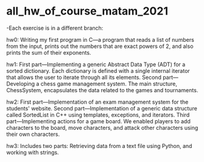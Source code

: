 # all_hw_of_course_matam_2021
-Each exercise is in a different branch:

hw0:
Writing my first program in C—a program that reads a list of numbers from the input, prints out the numbers that are exact powers of 2, and also prints the sum of their exponents.

hw1:
First part—Implementing a generic Abstract Data Type (ADT) for a sorted dictionary. Each dictionary is defined with a single internal iterator that allows the user to iterate through all its elements.
Second part—Developing a chess game management system. The main structure, ChessSystem, encapsulates the data related to the games and tournaments.

hw2:
First part—Implementation of an exam management system for the students' website.
Second part—Implementation of a generic data structure called SortedList in C++ using templates, exceptions, and iterators.
Third part—Implementing actions for a game board. We enabled players to add characters to the board, move characters, and attack other characters using their own characters.

hw3:
Includes two parts: Retrieving data from a text file using Python, and working with strings.

